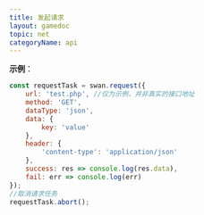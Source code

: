 ```yaml
---
title: 发起请求
layout: gamedoc
topic: net
categoryName: api
---
```


<!-- md game/api/net/_requestContext/abort.md -->
<!-- md game/api/net/_requestContext/request.md -->
<!-- md game/api/net/_requestContext/RequestTask.md -->


**示例**：

```js
const requestTask = swan.request({
    url: 'test.php', //仅为示例，并非真实的接口地址
    method: 'GET',
    dataType: 'json',
    data: {
        key: 'value'
    },
    header: {
        'content-type': 'application/json'
    },
    success: res => console.log(res.data),
    fail: err => console.log(err)
});
//取消请求任务
requestTask.abort();
```